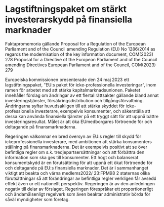 # Lagstiftningspaket om stärkt investerarskydd på finansiella marknader

Faktapromemoria gällande Proposal for a Regulation of the European Parliament and of the Council amending Regulation (EU) No 1286/2014 as regards the
modernisation of the key information document, COM(2023) 278
Proposal for a Directive of the European Parliament and of the Council amending Directives European Parliament and of the Council, COM(2023) 279

Europeiska kommissionen presenterade den 24 maj 2023 ett lagstiftningspaket, ”EU:s paket för icke-professionella investeringar”, inom ramen för arbetet med att stärka kapitalmarknadsunionen. Paketet innehåller förslag om ändringar av ett flertal rättsakter gällande bland annat investeringstjänster, försäkringsdistribution och tillgångsförvaltning. Ändringarna syftar huvudsakligen till att stärka skyddet för icke-professionella investerare, exempelvis konsumenter, och säkerställa att dessa kan använda finansiella tjänster på ett tryggt sätt för att uppnå bättre investeringsresultat. Målet är att öka EUmedborgares förtroende för och deltagande på finansmarknaderna.

Regeringen välkomnar en bred översyn av EU:s regler till skydd för ickeprofessionella investerare, med ambitionen att stärka konsumenters ställning på finansmarknaderna. Det är exempelvis positivt att se över befintliga regler om s.k. tredjepartsersättningar och att förbättra den information som ska ges till konsumenter. Ett högt och balanserat konsumentskydd är en förutsättning för att uppnå ett ökat förtroende för och deltagande på EU:s finansiella marknader. Det är i sammanhanget viktigt att beakta och värna medlems2022/ 23:FPM98 2 staternas olika förutsättningar så att förändringar av befintliga regler verkligen får avsedd effekt även ur ett nationellt perspektiv. Regeringen är av den anledningen negativ till delar av förslaget. Regeringen förespråkar ett proportionerligt och ändamålsenligt regelverk som även beaktar administrativ börda för såväl myndigheter som företag.
